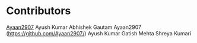 # Contributors
[Ayaan2907](https://github.com/Ayaan2907/)
Ayush Kumar
Abhishek Gautam
Ayaan2907 (https://github.com/Ayaan2907/)
Ayush Kumar
Gatish Mehta
Shreya Kumari

